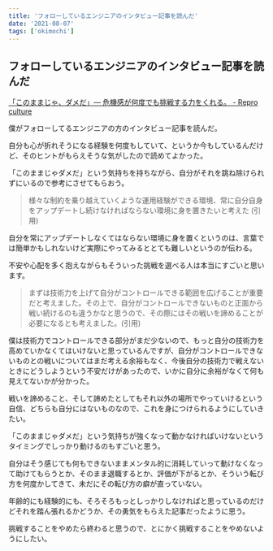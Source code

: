 ```yaml
---
title: 'フォローしているエンジニアのインタビュー記事を読んだ'
date: '2021-08-07'
tags: ['okimochi']
---
```


## フォローしているエンジニアのインタビュー記事を読んだ

[「このままじゃ、ダメだ」― 危機感が何度でも挑戦する力をくれる。 \- Repro culture](https://culture.repro.io/blog/2021/04/08)

僕がフォローしてるエンジニアの方のインタビュー記事を読んだ。

自分も心が折れそうになる経験を何度もしていて、というか今もしているんだけど、そのヒントがもらえそうな気がしたので読めてよかった。

「このままじゃダメだ」という気持ちを持ちながら、自分がそれを跳ね除けられずにいるので参考にさせてもらおう。

> 様々な制約を乗り越えていくような運用経験ができる環境、常に自分自身をアップデートし続けなければならない環境に身を置きたいと考えた (引用)

自分を常にアップデートしなくてはならない環境に身を置くというのは、言葉では簡単かもしれないけど実際にやってみるととても難しいというのが伝わる。

不安や心配を多く抱えながらもそういった挑戦を選べる人は本当にすごいと思います。

> まずは技術力を上げて自分がコントロールできる範囲を広げることが重要だと考えました。その上で、自分がコントロールできないものと正面から戦い続けるのも違うかなと思うので、その際にはその戦いを諦めることが必要になるとも考えました。(引用)

僕は技術力でコントロールできる部分がまだ少ないので、もっと自分の技術力を高めていかなくてはいけないと思っているんですが、自分がコントロールできないものとの戦いについてはまだ考える余裕もなく、今後自分の技術力で戦えないときにどうしようという不安だけがあったので、いかに自分に余裕がなくて何も見えてないかが分かった。

戦いを諦めること、そして諦めたとしてもそれ以外の場所でやっていけるという自信、どちらも自分にはないものなので、これを身につけられるようにしていきたい。

「このままじゃダメだ」という気持ちが強くなって動かなければいけないというタイミングでしっかり動けるのもすごいと思う。

自分はそう感じても何もできないままメンタル的に消耗していって動けなくなって助けてもらうとか、そのまま退職するとか、評価が下がるとか、そういう転び方を何度かしてきて、未だにその転び方の癖が直っていない。

年齢的にも経験的にも、そろそろもっとしっかりしなければと思っているのだけどそれを踏ん張れるかどうか、その勇気をもらえた記事だったように思う。

挑戦することをやめたら終わると思うので、とにかく挑戦することをやめないようにしたい。
